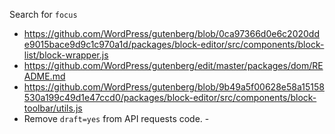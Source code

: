 Search for `focus`

-   https://github.com/WordPress/gutenberg/blob/0ca97366d0e6c2020dde9015bace9d9c1c970a1d/packages/block-editor/src/components/block-list/block-wrapper.js
-   https://github.com/WordPress/gutenberg/edit/master/packages/dom/README.md
-   https://github.com/WordPress/gutenberg/blob/9b49a5f00628e58a15158530a199c49d1e47ccd0/packages/block-editor/src/components/block-toolbar/utils.js
-   Remove `draft=yes` from API requests code.
    \-
